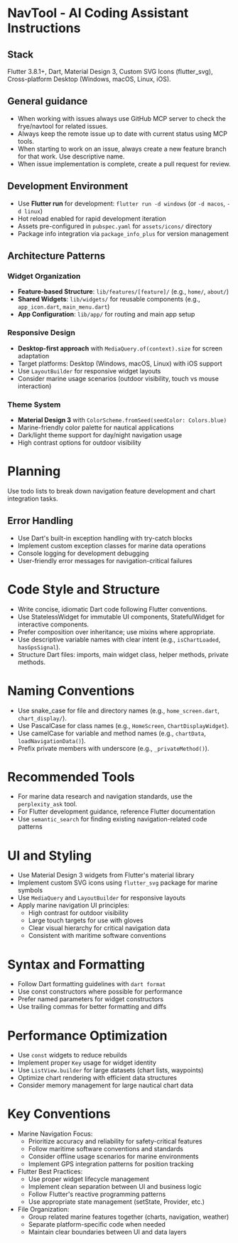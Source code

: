 # NavTool - AI Coding Assistant Instructions

## Stack

Flutter 3.8.1+, Dart, Material Design 3, Custom SVG Icons (flutter_svg), Cross-platform Desktop (Windows, macOS, Linux, iOS).

## General guidance
- When working with issues always use GitHub MCP server to check the frye/navtool for related issues.
- Always keep the remote issue up to date with current status using MCP tools.
- When starting to work on an issue, always create a new feature branch for that work. Use descriptive name.
- When issue implementation is complete, create a pull request for review.

## Development Environment

- Use **Flutter run** for development: `flutter run -d windows` (or `-d macos`, `-d linux`)
- Hot reload enabled for rapid development iteration
- Assets pre-configured in `pubspec.yaml` for `assets/icons/` directory
- Package info integration via `package_info_plus` for version management

## Architecture Patterns

### Widget Organization
- **Feature-based Structure**: `lib/features/[feature]/` (e.g., `home/`, `about/`)
- **Shared Widgets**: `lib/widgets/` for reusable components (e.g., `app_icon.dart`, `main_menu.dart`)
- **App Configuration**: `lib/app/` for routing and main app setup

### Responsive Design
- **Desktop-first approach** with `MediaQuery.of(context).size` for screen adaptation
- Target platforms: Desktop (Windows, macOS, Linux) with iOS support
- Use `LayoutBuilder` for responsive widget layouts
- Consider marine usage scenarios (outdoor visibility, touch vs mouse interaction)

### Theme System
- **Material Design 3** with `ColorScheme.fromSeed(seedColor: Colors.blue)`
- Marine-friendly color palette for nautical applications
- Dark/light theme support for day/night navigation usage
- High contrast options for outdoor visibility

# Planning

Use todo lists to break down navigation feature development and chart integration tasks.

## Error Handling

- Use Dart's built-in exception handling with try-catch blocks
- Implement custom exception classes for marine data operations
- Console logging for development debugging
- User-friendly error messages for navigation-critical failures

# Code Style and Structure

- Write concise, idiomatic Dart code following Flutter conventions.
- Use StatelessWidget for immutable UI components, StatefulWidget for interactive components.
- Prefer composition over inheritance; use mixins where appropriate.
- Use descriptive variable names with clear intent (e.g., `isChartLoaded`, `hasGpsSignal`).
- Structure Dart files: imports, main widget class, helper methods, private methods.

# Naming Conventions

- Use snake_case for file and directory names (e.g., `home_screen.dart`, `chart_display/`).
- Use PascalCase for class names (e.g., `HomeScreen`, `ChartDisplayWidget`).
- Use camelCase for variable and method names (e.g., `chartData`, `loadNavigationData()`).
- Prefix private members with underscore (e.g., `_privateMethod()`).

# Recommended Tools

- For marine data research and navigation standards, use the `perplexity_ask` tool.
- For Flutter development guidance, reference Flutter documentation
- Use `semantic_search` for finding existing navigation-related code patterns

# UI and Styling

- Use Material Design 3 widgets from Flutter's material library
- Implement custom SVG icons using `flutter_svg` package for marine symbols
- Use `MediaQuery` and `LayoutBuilder` for responsive layouts
- Apply marine navigation UI principles:
  - High contrast for outdoor visibility
  - Large touch targets for use with gloves
  - Clear visual hierarchy for critical navigation data
  - Consistent with maritime software conventions

# Syntax and Formatting

- Follow Dart formatting guidelines with `dart format`
- Use const constructors where possible for performance
- Prefer named parameters for widget constructors
- Use trailing commas for better formatting and diffs

# Performance Optimization

- Use `const` widgets to reduce rebuilds
- Implement proper `Key` usage for widget identity
- Use `ListView.builder` for large datasets (chart lists, waypoints)
- Optimize chart rendering with efficient data structures
- Consider memory management for large nautical chart data

# Key Conventions

- Marine Navigation Focus:
  - Prioritize accuracy and reliability for safety-critical features
  - Follow maritime software conventions and standards
  - Consider offline usage scenarios for marine environments
  - Implement GPS integration patterns for position tracking
- Flutter Best Practices:
  - Use proper widget lifecycle management
  - Implement clean separation between UI and business logic
  - Follow Flutter's reactive programming patterns
  - Use appropriate state management (setState, Provider, etc.)
- File Organization:
  - Group related marine features together (charts, navigation, weather)
  - Separate platform-specific code when needed
  - Maintain clear boundaries between UI and data layers
